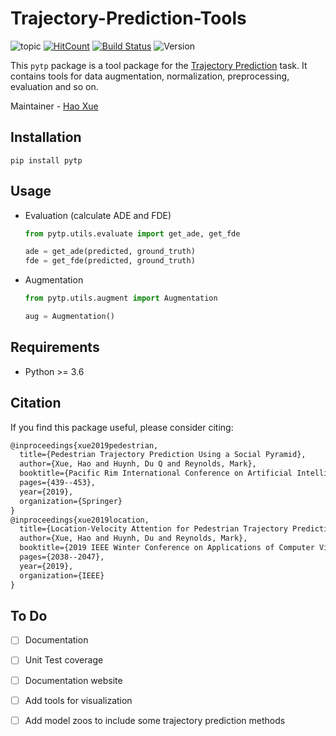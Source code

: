 # Trajectory-Prediction-Tools
![topic](https://img.shields.io/badge/topic-trajectory--prediction-brightgreen.svg?logo=github) [![HitCount](http://hits.dwyl.io/xuehaouwa/Trajectory-Prediction-Tools.svg)](http://hits.dwyl.io/xuehaouwa/Trajectory-Prediction-Tools)
[![Build Status](https://travis-ci.com/xuehaouwa/Trajectory-Prediction-Tools.svg?token=aEwVHjsxxGpNpXCgchg1&branch=master)](https://travis-ci.com/xuehaouwa/Trajectory-Prediction-Tools) ![Version](https://img.shields.io/badge/version-0.0.3-ff69b4.svg)

This `pytp` package is a tool package for the [Trajectory Prediction](https://github.com/xuehaouwa/Awesome-Trajectory-Prediction) task. It contains tools for data augmentation, normalization, preprocessing, evaluation and so on.

Maintainer - [Hao Xue](https://www.linkedin.com/in/hao-xue-491128141/)

## Installation

`pip install pytp`

## Usage

- Evaluation (calculate ADE and FDE)

  ```python
  from pytp.utils.evaluate import get_ade, get_fde
  
  ade = get_ade(predicted, ground_truth)
  fde = get_fde(predicted, ground_truth)
  ```

- Augmentation

  ```python
  from pytp.utils.augment import Augmentation
  
  aug = Augmentation()
  ```

  

## Requirements

- Python >= 3.6


## Citation

If you find this package useful, please consider citing:

```Latex
@inproceedings{xue2019pedestrian,
  title={Pedestrian Trajectory Prediction Using a Social Pyramid},
  author={Xue, Hao and Huynh, Du Q and Reynolds, Mark},
  booktitle={Pacific Rim International Conference on Artificial Intelligence},
  pages={439--453},
  year={2019},
  organization={Springer}
}
@inproceedings{xue2019location,
  title={Location-Velocity Attention for Pedestrian Trajectory Prediction},
  author={Xue, Hao and Huynh, Du and Reynolds, Mark},
  booktitle={2019 IEEE Winter Conference on Applications of Computer Vision (WACV)},
  pages={2038--2047},
  year={2019},
  organization={IEEE}
}
```



## To Do

- [ ] Documentation 
- [ ] Unit Test coverage
- [ ] Documentation website 
- [ ] Add tools for visualization
- [ ] Add model zoos to include some trajectory prediction methods


